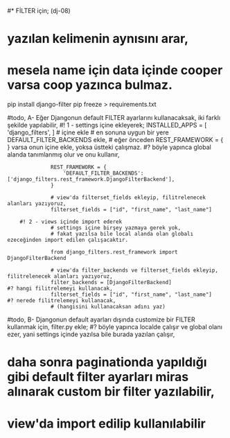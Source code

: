 #\* FİLTER için; (dj-08)

# yazılan kelimenin aynısını arar,

# mesela name için data içinde cooper varsa coop yazınca bulmaz.

pip install django-filter
pip freeze > requirements.txt

#todo, A- Eğer Djangonun default FILTER ayarlarını kullanacaksak, iki farklı şekilde yapılabilir,
#! 1 - settings içine ekleyerek;
INSTALLED_APPS = [ 'django_filters', ] # içine ekle # en sonuna uygun bir yere DEFAULT_FILTER_BACKENDS ekle, # eğer önceden REST_FRAMEWORK = { } varsa onun içine ekle, yoksa üstteki çalışmaz.
#? böyle yapınca global alanda tanımlanmış olur ve onu kullanır,

                  REST_FRAMEWORK = {
                      'DEFAULT_FILTER_BACKENDS': ['django_filters.rest_framework.DjangoFilterBackend'],
                  }

                  # view'da filterset_fields ekleyip, filitrelenecek alanları yazıyoruz,
                  filterset_fields = ["id", "first_name", "last_name"]

        #! 2 - views içinde import ederek
                  # settings içine birşey yazmaya gerek yok,
                  # fakat yazılsa bile local alanda olan globalı ezeceğinden import edilen çalışacaktır.

                  from django_filters.rest_framework import DjangoFilterBackend

                  # view'da filter_backends ve filterset_fields ekleyip, filitrelenecek alanları yazıyoruz,
                  filter_backends = [DjangoFilterBackend]                 #? hangi filitrelemeyi kullanacak,
                  filterset_fields = ["id", "first_name", "last_name"]    #? nerede filitrelemeyi kullanacak,
                  # (hangisini kullanacaksan adını yaz)

#todo, B- Djangonun default ayarları dışında customize bir FILTER kullanmak için, filter.py ekle;
#? böyle yapınca localde çalışır ve global olanı ezer, yani settings içinde yazılsa bile burada yazılan çalışır,

# daha sonra paginationda yapıldığı gibi default filter ayarları miras alınarak custom bir filter yazılabilir,

# view'da import edilip kullanılabilir
